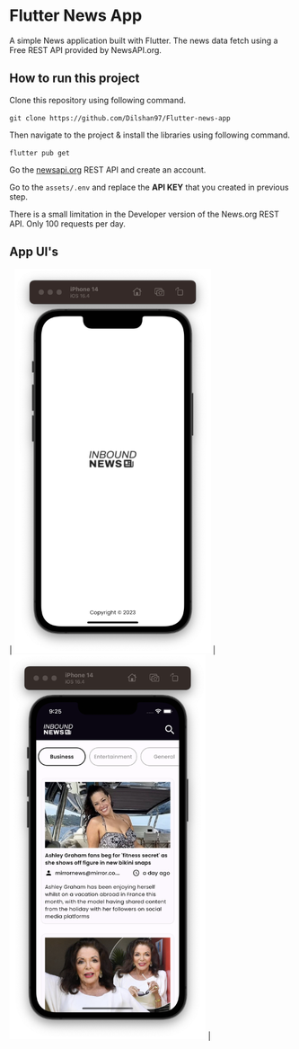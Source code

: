 # Flutter News App

A simple News application built with Flutter. The news data fetch using a Free REST API provided by NewsAPI.org.

## How to run this project

Clone this repository using following command.

`git clone https://github.com/Dilshan97/Flutter-news-app`

Then navigate to the project & install the libraries using following command.

`flutter pub get`

Go the [newsapi.org](https://newsapi.org) REST API and create an account.

Go to the `assets/.env` and replace the **API KEY** that you created in previous step.

There is a small limitation in the Developer version of the News.org REST API. Only 100 requests per day.

## App UI's

| <img src="https://github.com/Dilshan97/Flutter-news-app/blob/main/screenshots/01.png" style="width: 350px;"/> |  <img src="https://github.com/Dilshan97/Flutter-news-app/blob/master/screenshots/02.png?raw=true" style="width: 350px;"/>  |